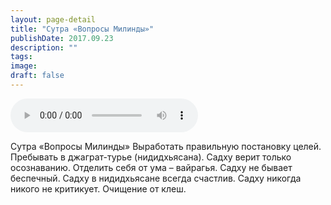 ```yaml
---
layout: page-detail
title: "Сутра «Вопросы Милинды»"
publishDate: 2017.09.23
description: ""
tags:
image:
draft: false
---
```


<audio title="2017.09.23 - Сутра «Вопросы Милинды».mp3" src="/upload/iblock/c2d/c2d10f941a5b3ce6d26298f430e7abeb.mp3" controls=""></audio>

 Сутра «Вопросы Милинды» Выработать правильную постановку целей. Пребывать в джаграт-турье (нидидхьясана). Садху верит только осознаванию. Отделить себя от ума – вайрагья. Садху не бывает беспечный. Садху в нидидхьясане всегда счастлив. Садху никогда никого не критикует. Очищение от клеш. 

  
